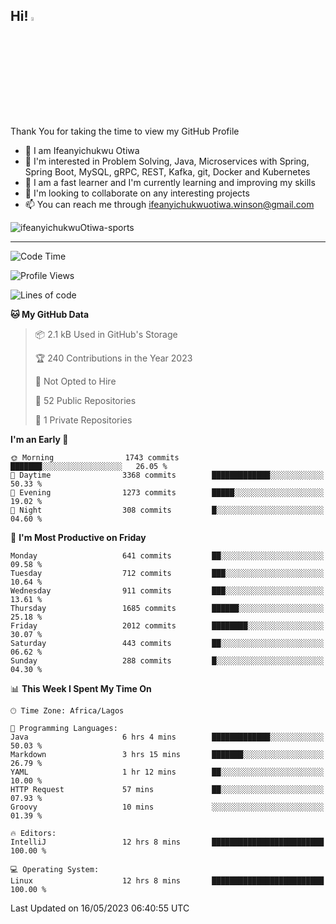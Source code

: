 <!-- BLOG-POST-LIST:START --><!-- BLOG-POST-LIST:END -->

## Hi! <img src="https://media.giphy.com/media/hvRJCLFzcasrR4ia7z/giphy.gif" width="4%"> 

Thank You for taking the time to view my GitHub Profile

- 👋 I am Ifeanyichukwu Otiwa
- 👀 I'm interested in Problem Solving, Java, Microservices with Spring, Spring Boot, MySQL, gRPC, REST, Kafka, git, Docker and Kubernetes
- 🌱 I am a fast learner and I'm currently learning and improving my skills
- 💞️ I'm looking to collaborate on any interesting projects
- 📫 You can reach me through ifeanyichukwuotiwa.winson@gmail.com

<p align="left" marginTop="10px"> <img src="https://komarev.com/ghpvc/?username=ifeanyichukwuOtiwa-sports&label=Profile%20views&color=0e75b6&style=for-the-badge" alt="ifeanyichukwuOtiwa-sports" /> </p>

***

<!--START_SECTION:waka-->
![Code Time](http://img.shields.io/badge/Code%20Time-1%2C372%20hrs%2025%20mins-blue)

![Profile Views](http://img.shields.io/badge/Profile%20Views-0-blue)

![Lines of code](https://img.shields.io/badge/From%20Hello%20World%20I%27ve%20Written-2.3%20million%20lines%20of%20code-blue)

**🐱 My GitHub Data** 

> 📦 2.1 kB Used in GitHub's Storage 
 > 
> 🏆 240 Contributions in the Year 2023
 > 
> 🚫 Not Opted to Hire
 > 
> 📜 52 Public Repositories 
 > 
> 🔑 1 Private Repositories 
 > 
**I'm an Early 🐤** 

```text
🌞 Morning                1743 commits        ███████░░░░░░░░░░░░░░░░░░   26.05 % 
🌆 Daytime                3368 commits        █████████████░░░░░░░░░░░░   50.33 % 
🌃 Evening                1273 commits        █████░░░░░░░░░░░░░░░░░░░░   19.02 % 
🌙 Night                  308 commits         █░░░░░░░░░░░░░░░░░░░░░░░░   04.60 % 
```
📅 **I'm Most Productive on Friday** 

```text
Monday                   641 commits         ██░░░░░░░░░░░░░░░░░░░░░░░   09.58 % 
Tuesday                  712 commits         ███░░░░░░░░░░░░░░░░░░░░░░   10.64 % 
Wednesday                911 commits         ███░░░░░░░░░░░░░░░░░░░░░░   13.61 % 
Thursday                 1685 commits        ██████░░░░░░░░░░░░░░░░░░░   25.18 % 
Friday                   2012 commits        ████████░░░░░░░░░░░░░░░░░   30.07 % 
Saturday                 443 commits         ██░░░░░░░░░░░░░░░░░░░░░░░   06.62 % 
Sunday                   288 commits         █░░░░░░░░░░░░░░░░░░░░░░░░   04.30 % 
```


📊 **This Week I Spent My Time On** 

```text
🕑︎ Time Zone: Africa/Lagos

💬 Programming Languages: 
Java                     6 hrs 4 mins        █████████████░░░░░░░░░░░░   50.03 % 
Markdown                 3 hrs 15 mins       ███████░░░░░░░░░░░░░░░░░░   26.79 % 
YAML                     1 hr 12 mins        ██░░░░░░░░░░░░░░░░░░░░░░░   10.00 % 
HTTP Request             57 mins             ██░░░░░░░░░░░░░░░░░░░░░░░   07.93 % 
Groovy                   10 mins             ░░░░░░░░░░░░░░░░░░░░░░░░░   01.39 % 

🔥 Editors: 
IntelliJ                 12 hrs 8 mins       █████████████████████████   100.00 % 

💻 Operating System: 
Linux                    12 hrs 8 mins       █████████████████████████   100.00 % 
```


 Last Updated on 16/05/2023 06:40:55 UTC
<!--END_SECTION:waka-->

<!--
<p align="center">
![trophy](https://github-profile-trophy.vercel.app/?username=ifeanyichukwuOtiwa-sports&theme=onedark) (https://github.com/ryo-ma/github-profile-trophy)
</p>
-->

<!---
ifeanyi-otiwa/ifeanyi-otiwa is a ✨ special ✨ repository because its `README.md` (this file) appears on your GitHub profile.
You can click the Preview link to take a look at your changes.
--->
